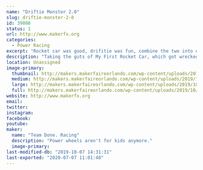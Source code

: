 ```yaml
---
name: "Driftie Monster 2.0"
slug: driftie-monster-2-0
id: 39086
status: 1
url: http://www.makerfx.org
categories:
  - Power Racing
excerpt: "Rocket car was good, drifitie was fun, combine the two into one powerhouse of blue fur and brushless power!"
description: "Taking the guts of My First Rocket Car, which got wrecked in a crash at Maker Faire Miami, is getting rebuild stronger, and hopefully faster.  And beacuse the people want it, we're covering it in blue fur and putting googly eyes on it.  Because Cookies."
location: Unassigned
image-primary:
  thumbnail: http://makers.makerfaireorlando.com/wp-content/uploads/2019/10/driftie-1-150x150.jpg
  medium: http://makers.makerfaireorlando.com/wp-content/uploads/2019/10/driftie-1-184x300.jpg
  large: http://makers.makerfaireorlando.com/wp-content/uploads/2019/10/driftie-1-629x1024.jpg
  full: http://makers.makerfaireorlando.com/wp-content/uploads/2019/10/driftie-1.jpg
website: http://www.makerfx.org
email: 
twitter: 
instagram: 
facebook: 
youtube: 
maker:
  name: "Team Done. Racing"
  description: "Power wheels aren't for kids anymore."
  image-primary: 
last-modified-db: "2019-10-07 14:31:31"
last-exported: "2020-07-07 11:01:40"
---
```

